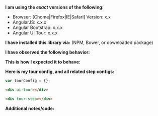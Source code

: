 **I am using the _exact_ versions of the following:**

* Browser: [Chome|Firefox|IE|Safari] Version: x.x
* AngularJS: x.x.x
* Angular Bootstrap: x.x.x
* Angular UI Tour: x.x.x

**I have installed this library via:** (NPM, Bower, or downloaded package)

**I have observed the following behavior:**



**This is how I expected it to behave:**



**Here is my tour config, and all related step configs:**

```js
var tourConfig = {};
```

```html
<div ui-tour></div>
```

```html
<div tour-step></div>
```

**Additional notes/code:**

